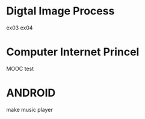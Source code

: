 # Digtal Image Process
ex03
ex04

# Computer Internet Princel
MOOC test

# ANDROID
make music player
